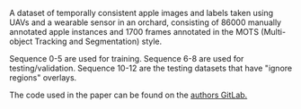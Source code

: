A dataset of temporally consistent apple images and labels taken using UAVs and a wearable sensor in an orchard, consisting of 86000 manually annotated apple instances and 1700 frames annotated in the MOTS (Multi-object Tracking and Segmentation) style.

Sequence 0-5 are used for training. Sequence 6-8 are used for testing/validation. Sequence 10-12 are the testing datasets that have "ignore regions" overlays.

The code used in the paper can be found on the [authors GitLab.](https://git.wur.nl/said-lab/rt-obj-tracking/)
